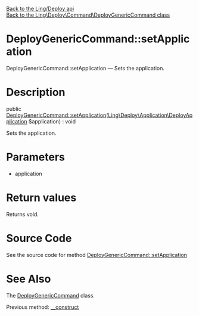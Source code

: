 [Back to the Ling/Deploy api](https://github.com/lingtalfi/Deploy/blob/master/doc/api/Ling/Deploy.md)<br>
[Back to the Ling\Deploy\Command\DeployGenericCommand class](https://github.com/lingtalfi/Deploy/blob/master/doc/api/Ling/Deploy/Command/DeployGenericCommand.md)


DeployGenericCommand::setApplication
================



DeployGenericCommand::setApplication — Sets the application.




Description
================


public [DeployGenericCommand::setApplication](https://github.com/lingtalfi/Deploy/blob/master/doc/api/Ling/Deploy/Command/DeployGenericCommand/setApplication.md)([Ling\Deploy\Application\DeployApplication](https://github.com/lingtalfi/Deploy/blob/master/doc/api/Ling/Deploy/Application/DeployApplication.md) $application) : void




Sets the application.




Parameters
================


- application

    


Return values
================

Returns void.








Source Code
===========
See the source code for method [DeployGenericCommand::setApplication](https://github.com/lingtalfi/Deploy/blob/master/Command/DeployGenericCommand.php#L45-L48)


See Also
================

The [DeployGenericCommand](https://github.com/lingtalfi/Deploy/blob/master/doc/api/Ling/Deploy/Command/DeployGenericCommand.md) class.

Previous method: [__construct](https://github.com/lingtalfi/Deploy/blob/master/doc/api/Ling/Deploy/Command/DeployGenericCommand/__construct.md)<br>

